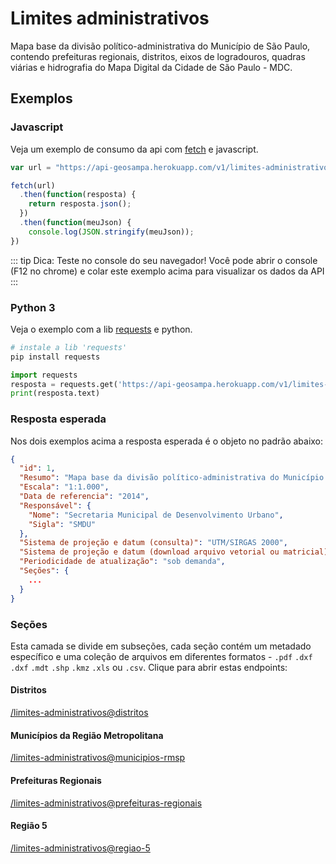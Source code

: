 # Limites administrativos
Mapa base da divisão político-administrativa do Município de São Paulo, contendo prefeituras regionais, distritos, eixos de logradouros, quadras viárias e hidrografia do Mapa Digital da Cidade de São Paulo - MDC.

<!-- <CaceteDeAgulha msg="Cacete de agulha"/> -->

## Exemplos

### Javascript
Veja um exemplo de consumo da api com [fetch](https://developer.mozilla.org/pt-BR/docs/Web/API/Fetch_API) e javascript.

```javascript
var url = "https://api-geosampa.herokuapp.com/v1/limites-administrativos"

fetch(url)
  .then(function(resposta) {
    return resposta.json();
  })
  .then(function(meuJson) {
    console.log(JSON.stringify(meuJson));
})
```

::: tip Dica: Teste no console do seu navegador!
Você pode abrir o console (F12 no chrome) e colar este exemplo acima para visualizar os dados da API
:::

### Python 3
Veja o exemplo com a lib [requests](https://pypi.org/project/requests/) e python.

```bash
# instale a lib 'requests'
pip install requests
```

```python
import requests
resposta = requests.get('https://api-geosampa.herokuapp.com/v1/limites-administrativos')
print(resposta.text)
```


### Resposta esperada
Nos dois exemplos acima a resposta esperada é o objeto no padrão abaixo:

```json
{
  "id": 1,
  "Resumo": "Mapa base da divisão político-administrativa do Município de São Paulo, contendo prefeituras regionais, distritos, eixos de logradouros, quadras viárias e hidrografia do Mapa Digital da Cidade de São Paulo - MDC.",
  "Escala": "1:1.000",
  "Data de referencia": "2014",
  "Responsável": {
    "Nome": "Secretaria Municipal de Desenvolvimento Urbano",
    "Sigla": "SMDU"
  },
  "Sistema de projeção e datum (consulta)": "UTM/SIRGAS 2000",
  "Sistema de projeção e datum (download arquivo vetorial ou matricial)": false,
  "Periodicidade de atualização": "sob demanda",
  "Seções": {
    ...
  }
}
```


### Seções
Esta camada se divide em subseções, cada seção contém um metadado específico e uma coleção de arquivos em diferentes formatos - `.pdf` `.dxf` `.dxf` `.mdt` `.shp` `.kmz` `.xls` ou `.csv`. Clique para abrir estas endpoints: 

#### Distritos
[/limites-administrativos@distritos](https://api-geosampa.herokuapp.com/limites-administrativos@distritos)

#### Municípios da Região Metropolitana
[/limites-administrativos@municipios-rmsp](https://api-geosampa.herokuapp.com/limites-administrativos@municipios-rmsp)

#### Prefeituras Regionais
[/limites-administrativos@prefeituras-regionais](https://api-geosampa.herokuapp.com/limites-administrativos@prefeituras-regionais)

#### Região 5
[/limites-administrativos@regiao-5](https://api-geosampa.herokuapp.com/limites-administrativos@regiao-5)
